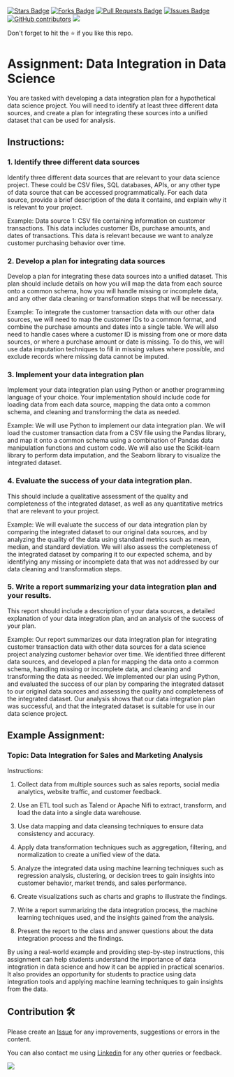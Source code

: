 <a href="https://github.com/drshahizan/special-topic-data-engineering/stargazers"><img src="https://img.shields.io/github/stars/drshahizan/special-topic-data-engineering" alt="Stars Badge"/></a>
<a href="https://github.com/drshahizan/special-topic-data-engineering/network/members"><img src="https://img.shields.io/github/forks/drshahizan/special-topic-data-engineering" alt="Forks Badge"/></a>
<a href="https://github.com/drshahizan/special-topic-data-engineering/pulls"><img src="https://img.shields.io/github/issues-pr/drshahizan/special-topic-data-engineering" alt="Pull Requests Badge"/></a>
<a href="https://github.com/drshahizan/special-topic-data-engineering/issues"><img src="https://img.shields.io/github/issues/drshahizan/special-topic-data-engineering" alt="Issues Badge"/></a>
<a href="https://github.com/drshahizan/special-topic-data-engineering/graphs/contributors"><img alt="GitHub contributors" src="https://img.shields.io/github/contributors/drshahizan/special-topic-data-engineering?color=2b9348"></a>
![](https://visitor-badge.glitch.me/badge?page_id=drshahizan/special-topic-data-engineering)

Don't forget to hit the :star: if you like this repo.

# Assignment: Data Integration in Data Science

You are tasked with developing a data integration plan for a hypothetical data science project. You will need to identify at least three different data sources, and create a plan for integrating these sources into a unified dataset that can be used for analysis.

## Instructions:

### 1. Identify three different data sources
Identify three different data sources that are relevant to your data science project. These could be CSV files, SQL databases, APIs, or any other type of data source that can be accessed programmatically. For each data source, provide a brief description of the data it contains, and explain why it is relevant to your project.

Example: 
Data source 1: CSV file containing information on customer transactions. This data includes customer IDs, purchase amounts, and dates of transactions. This data is relevant because we want to analyze customer purchasing behavior over time.

### 2. Develop a plan for integrating data sources
Develop a plan for integrating these data sources into a unified dataset. This plan should include details on how you will map the data from each source onto a common schema, how you will handle missing or incomplete data, and any other data cleaning or transformation steps that will be necessary.

Example:
To integrate the customer transaction data with our other data sources, we will need to map the customer IDs to a common format, and combine the purchase amounts and dates into a single table. We will also need to handle cases where a customer ID is missing from one or more data sources, or where a purchase amount or date is missing. To do this, we will use data imputation techniques to fill in missing values where possible, and exclude records where missing data cannot be imputed.

### 3. Implement your data integration plan
Implement your data integration plan using Python or another programming language of your choice. Your implementation should include code for loading data from each data source, mapping the data onto a common schema, and cleaning and transforming the data as needed.

Example:
We will use Python to implement our data integration plan. We will load the customer transaction data from a CSV file using the Pandas library, and map it onto a common schema using a combination of Pandas data manipulation functions and custom code. We will also use the Scikit-learn library to perform data imputation, and the Seaborn library to visualize the integrated dataset.

### 4. Evaluate the success of your data integration plan. 
This should include a qualitative assessment of the quality and completeness of the integrated dataset, as well as any quantitative metrics that are relevant to your project.

Example:
We will evaluate the success of our data integration plan by comparing the integrated dataset to our original data sources, and by analyzing the quality of the data using standard metrics such as mean, median, and standard deviation. We will also assess the completeness of the integrated dataset by comparing it to our expected schema, and by identifying any missing or incomplete data that was not addressed by our data cleaning and transformation steps.

### 5. Write a report summarizing your data integration plan and your results. 
This report should include a description of your data sources, a detailed explanation of your data integration plan, and an analysis of the success of your plan.

Example:
Our report summarizes our data integration plan for integrating customer transaction data with other data sources for a data science project analyzing customer behavior over time. We identified three different data sources, and developed a plan for mapping the data onto a common schema, handling missing or incomplete data, and cleaning and transforming the data as needed. We implemented our plan using Python, and evaluated the success of our plan by comparing the integrated dataset to our original data sources and assessing the quality and completeness of the integrated dataset. Our analysis shows that our data integration plan was successful, and that the integrated dataset is suitable for use in our data science project.


## Example Assignment:

### Topic: Data Integration for Sales and Marketing Analysis

Instructions:

1. Collect data from multiple sources such as sales reports, social media analytics, website traffic, and customer feedback.

2. Use an ETL tool such as Talend or Apache Nifi to extract, transform, and load the data into a single data warehouse.

3. Use data mapping and data cleansing techniques to ensure data consistency and accuracy.

4. Apply data transformation techniques such as aggregation, filtering, and normalization to create a unified view of the data.

5. Analyze the integrated data using machine learning techniques such as regression analysis, clustering, or decision trees to gain insights into customer behavior, market trends, and sales performance.

6. Create visualizations such as charts and graphs to illustrate the findings.

7. Write a report summarizing the data integration process, the machine learning techniques used, and the insights gained from the analysis.

8. Present the report to the class and answer questions about the data integration process and the findings.

By using a real-world example and providing step-by-step instructions, this assignment can help students understand the importance of data integration in data science and how it can be applied in practical scenarios. It also provides an opportunity for students to practice using data integration tools and applying machine learning techniques to gain insights from the data.

## Contribution 🛠️
Please create an [Issue](https://github.com/drshahizan/special-topic-data-engineering/issues) for any improvements, suggestions or errors in the content.

You can also contact me using [Linkedin](https://www.linkedin.com/in/drshahizan/) for any other queries or feedback.

![](https://visitor-badge.glitch.me/badge?page_id=drshahizan)




